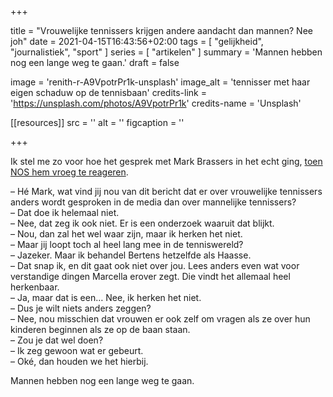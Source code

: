 +++

title = "Vrouwelijke tennissers krijgen andere aandacht dan mannen? Nee joh"
date = 2021-04-15T16:43:56+02:00 
tags = [ "gelijkheid", "journalistiek", "sport" ] 
series = [ "artikelen" ] 
summary = 'Mannen hebben nog een lange weg te gaan.'
draft = false

image = 'renith-r-A9VpotrPr1k-unsplash'
image_alt = 'tennisser met haar eigen schaduw op de tennisbaan'
credits-link = 'https://unsplash.com/photos/A9VpotrPr1k'
credits-name = 'Unsplash'

[[resources]]
src = ''
alt = ''
figcaption = ''


+++

Ik stel me zo voor hoe het gesprek met Mark Brassers in het echt ging, [toen NOS hem vroeg te reageren](https://nos.nl/artikel/2376854-ongelijkheid-tennis-aangewakkerd-in-media-bij-vrouwen-gaat-het-meer-om-randzaken).

&ndash; Hé Mark, wat vind jij nou van dit bericht dat er over vrouwelijke tennissers anders wordt gesproken in de media dan over mannelijke tennissers?  
&ndash; Dat doe ik helemaal niet.  
&ndash; Nee, dat zeg ik ook niet. Er is een onderzoek waaruit dat blijkt.   
&ndash; Nou, dan zal het wel waar zijn, maar ik herken het niet.   
&ndash; Maar jij loopt toch al heel lang mee in de tenniswereld?  
&ndash; Jazeker. Maar ik behandel Bertens hetzelfde als Haasse.   
&ndash; Dat snap ik, en dit gaat ook niet over jou. Lees anders even wat voor verstandige dingen Marcella erover zegt. Die vindt het allemaal heel herkenbaar.   
&ndash; Ja, maar dat is een… Nee, ik herken het niet.   
&ndash; Dus je wilt niets anders zeggen?  
&ndash; Nee, nou misschien dat vrouwen er ook zelf om vragen als ze over hun kinderen beginnen als ze op de baan staan.   
&ndash; Zou je dat wel doen?  
&ndash; Ik zeg gewoon wat er gebeurt.   
&ndash; Oké, dan houden we het hierbij.  

Mannen hebben nog een lange weg te gaan.